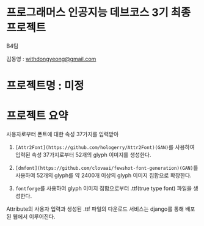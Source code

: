 # 프로그래머스 인공지능 데브코스 3기 최종 프로젝트

B4팀

김동영 : withdongyeong@gmail.com

# 프로젝트명 : 미정

# 프로젝트 요약

사용자로부터 폰트에 대한 속성 37가지를 입력받아

1. `[Attr2Font](https://github.com/hologerry/Attr2Font)(GAN)`를 사용하여 입력된 속성 37가지로부터 52개의 glyph 이미지를 생성한다.
 
2. `[dmfont](https://github.com/clovaai/fewshot-font-generation)(GAN)`를 사용하여 52개의 glyph를 약 2400개 이상의 glyph 이미지 집합으로 확장한다.

3. `fontforge`를 사용하여 glyph 이미지 집합으로부터 .ttf(true type font) 파일을 생성한다.

Attribute의 사용자 입력과 생성된 .ttf 파일의 다운로드 서비스는 django를 통해 배포된 웹에서 이루어진다.
